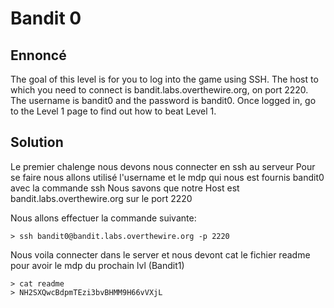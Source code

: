 # Bandit 0

## Ennoncé
The goal of this level is for you to log into the game using SSH. The host to which you need to connect is bandit.labs.overthewire.org, on port 2220. The username is bandit0 and the password is bandit0. Once logged in, go to the Level 1 page to find out how to beat Level 1.

## Solution
Le premier chalenge nous devons nous connecter en ssh au serveur
Pour se faire nous allons utilisé l'username et le mdp qui nous est fournis bandit0 avec la commande ssh
Nous savons que notre Host est bandit.labs.overthewire.org sur le port 2220

Nous allons effectuer la commande suivante:

	> ssh bandit0@bandit.labs.overthewire.org -p 2220

Nous voila connecter dans le server et nous devont cat le fichier readme pour avoir le mdp du prochain lvl (Bandit1)

	> cat readme
	> NH2SXQwcBdpmTEzi3bvBHMM9H66vVXjL


